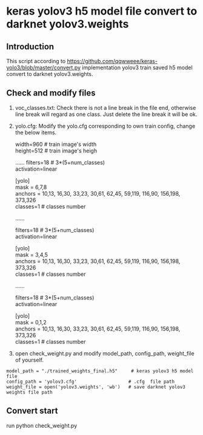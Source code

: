 # keras yolov3 h5 model file convert to darknet yolov3.weights

## Introduction

   This script according to https://github.com/qqwweee/keras-yolo3/blob/master/convert.py implementation yolov3 train saved      h5 model convert to darknet yolov3.weights.
   
## Check and modify files

   1. voc_classes.txt:
      Check there is not a line break in the file end, otherwise line break will regard as one class. Just delete the               line break it will be ok.
      
   2. yolo.cfg:
      Modify the yolo.cfg corresponding to own train config, change the below items.
      
      width=960        # train image's width  
      height=512       # train image's heigh  
      
      ......
      filters=18       # 3*(5+num_classes)  
      activation=linear  


      [yolo]   
      mask = 6,7,8  
      anchors = 10,13,  16,30,  33,23,  30,61,  62,45,  59,119,  116,90,  156,198,  373,326    
      classes=1      # classes number  
      
      ......
      
      filters=18     # 3*(5+num_classes)   
      activation=linear    


      [yolo]   
      mask = 3,4,5   
      anchors = 10,13,  16,30,  33,23,  30,61,  62,45,  59,119,  116,90,  156,198,  373,326  
      classes=1      # classes number  
      
      ......
      
      filters=18     # 3*(5+num_classes)    
      activation=linear    
      
      [yolo]  
      mask = 0,1,2    
      anchors = 10,13,  16,30,  33,23,  30,61,  62,45,  59,119,  116,90,  156,198,  373,326    
      classes=1      # classes number    


   3. open check_weight.py and modify model_path, config_path, weight_file of yourself.

    model_path = "./trained_weights_final.h5"     # keras yolov3 h5 model file
    config_path = 'yolov3.cfg'                   # .cfg  file path
    weight_file = open('yolov3.weights', 'wb')   # save darknet yolov3 weights file path

## Convert start
   run python check_weight.py





